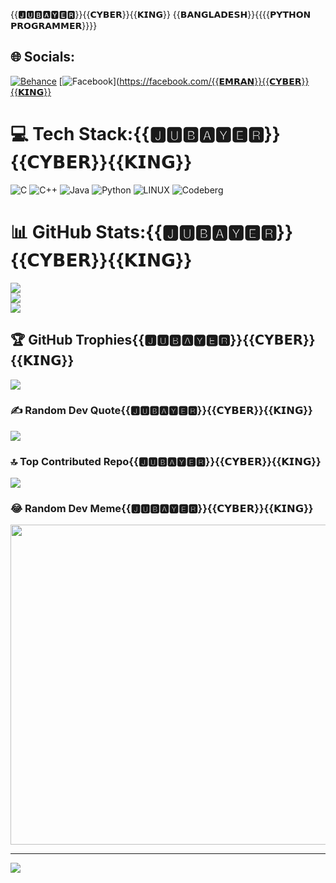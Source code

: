 

{{🅹🆄🅱🅰🆈🅴🆁}}{{𝗖𝗬𝗕𝗘𝗥}}{{𝗞𝗜𝗡𝗚}}
{{𝗕𝗔𝗡𝗚𝗟𝗔𝗗𝗘𝗦𝗛}}{{{{𝗣𝗬𝗧𝗛𝗢𝗡 𝗣𝗥𝗢𝗚𝗥𝗔𝗠𝗠𝗘𝗥}}}}

## 🌐 Socials:
[![Behance](https://img.shields.io/badge/Behance-1769ff?logo=behance&logoColor=white)](https://behance.net/JUBAYER-CYBER143) [![Facebook](https://img.shields.io/badge/Facebook-%231877F2.svg?logo=Facebook&logoColor=white)](https://facebook.com/{{𝗘𝗠𝗥𝗔𝗡}}{{𝗖𝗬𝗕𝗘𝗥}}{{𝗞𝗜𝗡𝗚}}

# 💻 Tech Stack:{{🅹🆄🅱🅰🆈🅴🆁}}{{𝗖𝗬𝗕𝗘𝗥}}{{𝗞𝗜𝗡𝗚}}
![C](https://img.shields.io/badge/c-%2300599C.svg?style=for-the-badge&logo=c&logoColor=white) ![C++](https://img.shields.io/badge/c++-%2300599C.svg?style=for-the-badge&logo=c%2B%2B&logoColor=white) ![Java](https://img.shields.io/badge/java-%23ED8B00.svg?style=for-the-badge&logo=java&logoColor=white) ![Python](https://img.shields.io/badge/python-3670A0?style=for-the-badge&logo=python&logoColor=ffdd54) ![LINUX](https://img.shields.io/badge/Linux-FCC624?style=for-the-badge&logo=linux&logoColor=black) ![Codeberg](https://img.shields.io/badge/Codeberg-2185D0?style=for-the-badge&logo=Codeberg&logoColor=white)
# 📊 GitHub Stats:{{🅹🆄🅱🅰🆈🅴🆁}}{{𝗖𝗬𝗕𝗘𝗥}}{{𝗞𝗜𝗡𝗚}}
![](https://github-readme-stats.vercel.app/api?username=JUBAYER-CYBER143&theme=dark&hide_border=false&include_all_commits=true&count_private=true)<br/>
![](https://github-readme-streak-stats.herokuapp.com/?user=JUBAYER-CYBER143&theme=dark&hide_border=false)<br/>
![](https://github-readme-stats.vercel.app/api/top-langs/?username=JUBAYER-CYBER143&theme=dark&hide_border=false&include_all_commits=true&count_private=true&layout=compact)

## 🏆 GitHub Trophies{{🅹🆄🅱🅰🆈🅴🆁}}{{𝗖𝗬𝗕𝗘𝗥}}{{𝗞𝗜𝗡𝗚}}
![](https://github-profile-trophy.vercel.app/?username=JUBAYER-CYBER143&theme=radical&no-frame=false&no-bg=false&margin-w=4)

### ✍️ Random Dev Quote{{🅹🆄🅱🅰🆈🅴🆁}}{{𝗖𝗬𝗕𝗘𝗥}}{{𝗞𝗜𝗡𝗚}}
![](https://quotes-github-readme.vercel.app/api?type=horizontal&theme=radical)

### 🔝 Top Contributed Repo{{🅹🆄🅱🅰🆈🅴🆁}}{{𝗖𝗬𝗕𝗘𝗥}}{{𝗞𝗜𝗡𝗚}}
![](https://github-contributor-stats.{{𝗘𝗠𝗥𝗔𝗡}}vercel.app/api?username=JUBAYER-CYBER143&limit=5&theme=dark&combine_all_yearly_contributions=true)

### 😂 Random Dev Meme{{🅹🆄🅱🅰🆈🅴🆁}}{{𝗖𝗬𝗕𝗘𝗥}}{{𝗞𝗜𝗡𝗚}}
<img src="https://rm.up.railway.app/" width="512px"/>

---
[![](https://visitcount.itsvg.in/api?id=JUBAYER-CYBER143&icon=0&color=0)](https://visitcount.itsvg.in)

<!-- Proudly created with GPRM ( https://gprm.itsvg.in ) -->
